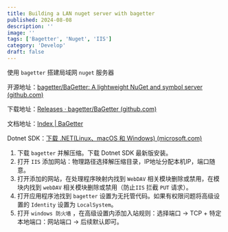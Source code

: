 ```yaml
---
title: Building a LAN nuget server with bagetter
published: 2024-08-08
description: ''
image: ''
tags: ['Bagetter', 'Nuget', 'IIS']
category: 'Develop'
draft: false
---
```


使用 `bagetter` 搭建局域网 `nuget` 服务器

开源地址：[bagetter/BaGetter: A lightweight NuGet and symbol server (github.com)](https://github.com/bagetter/BaGetter)

下载地址：[Releases · bagetter/BaGetter (github.com)](https://github.com/bagetter/BaGetter/releases)

文档地址：[Index | BaGetter](https://www.bagetter.com/docs)

Dotnet SDK：[下载 .NET(Linux、macOS 和 Windows) (microsoft.com)](https://dotnet.microsoft.com/zh-cn/download)

1. 下载 `bagetter` 并解压缩。下载 Dotnet SDK 最新版安装。
2. 打开 `IIS` 添加网站：物理路径选择解压缩目录，IP地址分配本机IP，端口随意。
3. 打开添加的网站，在处理程序映射内找到 `WebDAV` 相关模块删除或禁用，在模块内找到 `webDAV` 相关模块删除或禁用（防止`IIS` 拦截 `PUT` 请求）。
4. 打开应用程序池找到 `bagetter` 设置为无托管代码。如果有权限问题将高级设置的 `Identity` 设置为 `LocalSystem`。
5. 打开 `windows 防火墙` ，在高级设置内添加入站规则：选择端口 -> TCP + 特定本地端口：网站端口 -> 后续默认即可。

